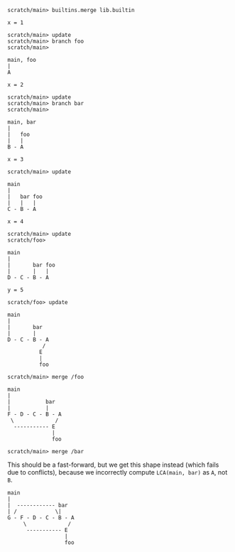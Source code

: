 ```ucm
scratch/main> builtins.merge lib.builtin
```

```unison
x = 1
```

```ucm
scratch/main> update
scratch/main> branch foo
scratch/main>
```

```
main, foo
|
A
```

```unison
x = 2
```

```ucm
scratch/main> update
scratch/main> branch bar
scratch/main>
```

```
main, bar
|
|   foo
|   |
B - A
```

```unison
x = 3
```

```ucm
scratch/main> update
```

```
main
|
|   bar foo
|   |   |
C - B - A
```

```unison
x = 4
```

```ucm
scratch/main> update
scratch/foo>
```

```
main
|
|       bar foo
|       |   |
D - C - B - A
```

```unison
y = 5
```

```ucm
scratch/foo> update
```

```
main
|
|       bar
|       |
D - C - B - A
           /
          E
          |
          foo
```

```ucm
scratch/main> merge /foo
```

```
main
|
|           bar
|           |
F - D - C - B - A
 \             /
  ----------- E
              |
              foo
```

```ucm:error
scratch/main> merge /bar
```

This should be a fast-forward, but we get this shape instead (which fails due to conflicts), because we incorrectly
compute `LCA(main, bar)` as `A`, not `B`.

```
main
|
|  ------------ bar
| /            \|
G - F - D - C - B - A
     \             /
      ----------- E
                  |
                  foo
```
